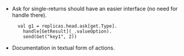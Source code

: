 
* Ask for single-returns should have an easier interface (no need for handle there).

        val g1 = replicas.head.ask[get.Type].
          handle[GetResult](_.valueOption).
          send(Get("key1", 2))

* Documentation in textual form of actions.
